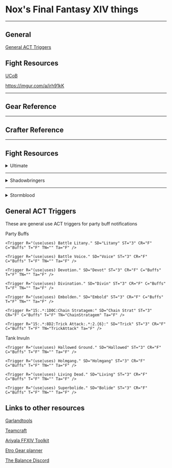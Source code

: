 # Nox's Final Fantasy XIV things

---

## General

[General ACT Triggers](https://hypn0tyk.github.io/NoxBox/ACT_Triggers)

## Fight Resources

[UCoB](https://hypn0tyk.github.io/NoxBox/UCoB.md)

https://imgur.com/a/irh91kK

---
## Gear Reference

---
## Crafter Reference

---
## Fight Resources

<details markdown="1"><summary>Ultimate</summary>

<details markdown="1"><summary>UCoB</summary>

[Spreadsheet](https://docs.google.com/spreadsheets/d/1PYZEuV2-Uy15m8nrZG4Ny-pMV12VQMMKtHEAkB4xuMg/edit#gid=1008238548)

\***\*Twintania\*\***

5 Players in 1st fireball to build LB

\***\*Nael\*\***

Rotate CW to dodge AoE's

[Nael Spread Positions, Nael facing relative](https://i.imgur.com/52esdNB.png)

[How to handle Third set of dooms Doom](https://i.imgur.com/ySfuMiI.png)

[Divebomb diagram](https://i.imgur.com/CZ0n3kZ.png)

\***\*Quickmarch\*\***

[Spread Positions](https://i.imgur.com/oWzIVFn.png)

[Megaflare Stack Position](https://i.imgur.com/m7bnrmD.png)

\***\*Blackfire\*\***

[Movement for Towers and Megaflare](https://i.imgur.com/jQSkpMC.png)

Take Towers after 2nd Hypernova

\***\*Fellruin\*\***

[Album for Fellruin Movement](https://imgur.com/a/iy5hJaV)

[Fellruin Spread Positions](https://i.imgur.com/rPCbyOu.png)

[Alternate spread position image](https://imgur.com/217vxWi)

[Blaster's Fellruin Diagram](https://i.imgur.com/qgfRFBc.png)

\***\*Heavansfall\*\***

[Dive Diagram](https://i.imgur.com/R6s9TET.png)

[Knockback Positions Jobs](https://i.imgur.com/XLpGwLR.png)

[Spread Positions by character](https://i.imgur.com/UWcHEl5.png)

\***\*Tenstrike\*\***

[Initial Positions, Hatch and Neurolink Coverage](https://imgur.com/a/AHtd2dc)

[Position Simplification for Earthquakes](https://i.imgur.com/HpOL9Rz.png)

\***\*Grand Octet\*\***

[Initial Movement](https://i.imgur.com/7h6Q532.png)

[Twin Dive](https://i.imgur.com/r7vhgkH.png)

[Handling Towers](https://i.imgur.com/RZWoczB.png)

\***\*Terraflare\*\***

Focus target Twin to see twister cast.

[Dive positions](https://i.imgur.com/KsCft04.png)

[Nael Quotes Movement](https://imgur.com/a/BO5i7RZ)

\***\*Golden\*\***

Melee LB3 at start, 3 filler GCD's

[Cooldown Chart](https://i.imgur.com/UvszwVr.png)

</details>

<details markdown="1"><summary>UWU</summary>
  
[Spreadsheet](https://docs.google.com/spreadsheets/d/12cNDVoLyWCggnTWXjOMzVKT0L84KOF3vlUsU18LLfuE/edit?usp=sharing)

\***\*Garuda\*\***

SCH pick up puddle

\***\*Ifrit\*\***

[Nail Kill Order](https://i.imgur.com/CkOSjmf.png)

[Dives & Baits](https://imgur.com/L2nbNcJ)

SMN pick up puddle

\***\*Titan\*\***

[Gaol Order](https://imgur.com/1Eqzqxn)

[ACT Plugin for Titan Gaols](https://github.com/Tarutella/titan-jail-plugin)

MNK pick up puddle

\***\*Intermission\*\***

LB Order: SMN SCH MNK PLD

\***\*Predation\*\***

[Example Safe Spots](https://imgur.com/SMUZtTs)

\***\*Annihilation\*\***

[Movement Gif](https://gfycat.com/DapperGentleCheetah)

\***\*Supression\*\***

[Starting Positions](https://i.imgur.com/LXBlXcR.png)

[Full Phase Diagram](https://imgur.com/gallery/czuRPUU)

\***\*Aetheric Boom\*\***

[Movement](https://imgur.com/a/cr3o4zI)

\***\*Trios\*\***

[All Possible Combinations](https://i.imgur.com/4q1OrVG.png)

</details></details>
  
---

<details markdown="1"><summary>Shadowbringers</summary>
  
#### Eden's Gate (Savage)

Under Constructions

</details>

---

<details markdown="1"><summary>Stormblood</summary>
  
#### Deltascape (Savage)

Under Constructions

#### Sigmascape (Savage)

Under Constructions

#### Alphascape (Savage)

Under Constructions

</details>

## General ACT Triggers

These are general use ACT triggers for party buff notifications

Party Buffs
```
<Trigger R="(use|uses) Battle Litany." SD="Litany" ST="3" CR="F" C="Buffs" T="F" TN="" Ta="F" />

<Trigger R="(use|uses) Battle Voice." SD="Voice" ST="3" CR="F" C="Buffs" T="F" TN="" Ta="F" />

<Trigger R="(use|uses) Devotion." SD="Devot" ST="3" CR="F" C="Buffs" T="F" TN="" Ta="F" />

<Trigger R="(use|uses) Divination." SD="Divin" ST="3" CR="F" C="Buffs" T="F" TN="" Ta="F" />

<Trigger R="(use|uses) Embolden." SD="Embold" ST="3" CR="F" C="Buffs" T="F" TN="" Ta="F" />

<Trigger R="15:.*:1D0C:Chain Stratagem:" SD="Chain Strat" ST="3" CR="F" C="Buffs" T="F" TN="ChainStratagem" Ta="F" />

<Trigger R="15:.*:8D2:Trick Attack:.*:2.{6}:" SD="Trick" ST="3" CR="F" C="Buffs" T="F" TN="TrickAttack" Ta="F" />

```

Tank Invuln
```
<Trigger R="(use|uses) Hallowed Ground." SD="Hallowed" ST="3" CR="F" C="Buffs" T="F" TN="" Ta="F" />

<Trigger R="(use|uses) Holmgang." SD="Holmgang" ST="3" CR="F" C="Buffs" T="F" TN="" Ta="F" />

<Trigger R="(use|uses) Living Dead." SD="Living" ST="3" CR="F" C="Buffs" T="F" TN="" Ta="F" />

<Trigger R="(use|uses) Superbolide." SD="Bolide" ST="3" CR="F" C="Buffs" T="F" TN="" Ta="F" />
```

## Links to other resources

[Garlandtools](https://www.garlandtools.org/db/)

[Teamcraft](https://ffxivteamcraft.com/lists)

[Ariyala FFXIV Toolkit](http://ffxiv.ariyala.com/)

[Etro Gear planner](https://etro.gg/)

[The Balance Discord](https://discord.gg/thebalanceffxiv)
